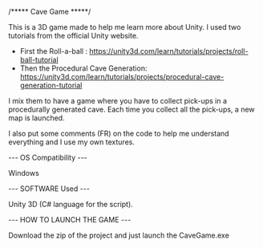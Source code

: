 /***** Cave Game *****/

This is a 3D game made to help me learn more about Unity. I used two tutorials from the official Unity website.
  - First the Roll-a-ball : https://unity3d.com/learn/tutorials/projects/roll-ball-tutorial
  - Then the Procedural Cave Generation: https://unity3d.com/learn/tutorials/projects/procedural-cave-generation-tutorial

I mix them to have a game where you have to collect pick-ups in a procedurally generated cave. 
Each time you collect all the pick-ups, a new map is launched.

I also put some comments (FR) on the code to help me understand everything and I use my own textures.

--- OS Compatibility ---

Windows

--- SOFTWARE Used ---

Unity 3D (C# language for the script).

--- HOW TO LAUNCH THE GAME ---

Download the zip of the project and just launch the CaveGame.exe
